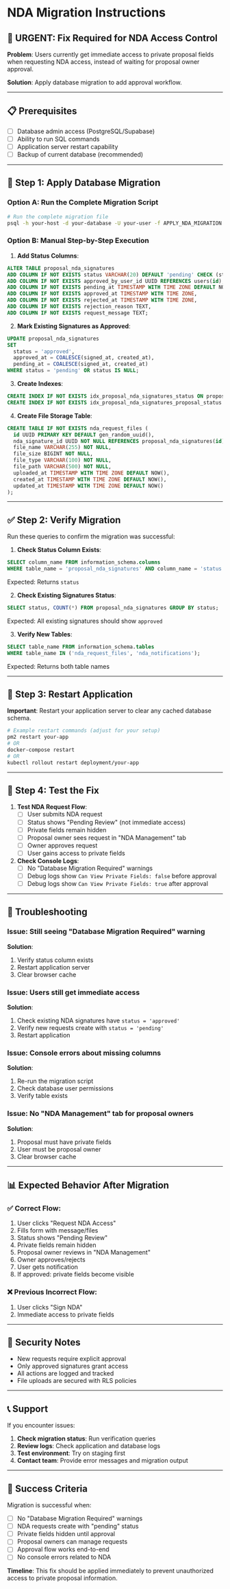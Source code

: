 # NDA Migration Instructions

## 🚨 URGENT: Fix Required for NDA Access Control

**Problem**: Users currently get immediate access to private proposal fields when requesting NDA access, instead of waiting for proposal owner approval.

**Solution**: Apply database migration to add approval workflow.

---

## 📋 Prerequisites

- [ ] Database admin access (PostgreSQL/Supabase)
- [ ] Ability to run SQL commands
- [ ] Application server restart capability
- [ ] Backup of current database (recommended)

---

## 🔧 Step 1: Apply Database Migration

### Option A: Run the Complete Migration Script

```bash
# Run the complete migration file
psql -h your-host -d your-database -U your-user -f APPLY_NDA_MIGRATION.sql
```

### Option B: Manual Step-by-Step Execution

1. **Add Status Columns**:
```sql
ALTER TABLE proposal_nda_signatures 
ADD COLUMN IF NOT EXISTS status VARCHAR(20) DEFAULT 'pending' CHECK (status IN ('pending', 'approved', 'rejected')),
ADD COLUMN IF NOT EXISTS approved_by_user_id UUID REFERENCES users(id),
ADD COLUMN IF NOT EXISTS pending_at TIMESTAMP WITH TIME ZONE DEFAULT NOW(),
ADD COLUMN IF NOT EXISTS approved_at TIMESTAMP WITH TIME ZONE,
ADD COLUMN IF NOT EXISTS rejected_at TIMESTAMP WITH TIME ZONE,
ADD COLUMN IF NOT EXISTS rejection_reason TEXT,
ADD COLUMN IF NOT EXISTS request_message TEXT;
```

2. **Mark Existing Signatures as Approved**:
```sql
UPDATE proposal_nda_signatures 
SET 
  status = 'approved',
  approved_at = COALESCE(signed_at, created_at),
  pending_at = COALESCE(signed_at, created_at)
WHERE status = 'pending' OR status IS NULL;
```

3. **Create Indexes**:
```sql
CREATE INDEX IF NOT EXISTS idx_proposal_nda_signatures_status ON proposal_nda_signatures(status);
CREATE INDEX IF NOT EXISTS idx_proposal_nda_signatures_proposal_status ON proposal_nda_signatures(proposal_id, status);
```

4. **Create File Storage Table**:
```sql
CREATE TABLE IF NOT EXISTS nda_request_files (
  id UUID PRIMARY KEY DEFAULT gen_random_uuid(),
  nda_signature_id UUID NOT NULL REFERENCES proposal_nda_signatures(id) ON DELETE CASCADE,
  file_name VARCHAR(255) NOT NULL,
  file_size BIGINT NOT NULL,
  file_type VARCHAR(100) NOT NULL,
  file_path VARCHAR(500) NOT NULL,
  uploaded_at TIMESTAMP WITH TIME ZONE DEFAULT NOW(),
  created_at TIMESTAMP WITH TIME ZONE DEFAULT NOW(),
  updated_at TIMESTAMP WITH TIME ZONE DEFAULT NOW()
);
```

---

## ✅ Step 2: Verify Migration

Run these queries to confirm the migration was successful:

1. **Check Status Column Exists**:
```sql
SELECT column_name FROM information_schema.columns 
WHERE table_name = 'proposal_nda_signatures' AND column_name = 'status';
```
Expected: Returns `status`

2. **Check Existing Signatures Status**:
```sql
SELECT status, COUNT(*) FROM proposal_nda_signatures GROUP BY status;
```
Expected: All existing signatures should show `approved`

3. **Verify New Tables**:
```sql
SELECT table_name FROM information_schema.tables 
WHERE table_name IN ('nda_request_files', 'nda_notifications');
```
Expected: Returns both table names

---

## 🔄 Step 3: Restart Application

**Important**: Restart your application server to clear any cached database schema.

```bash
# Example restart commands (adjust for your setup)
pm2 restart your-app
# OR
docker-compose restart
# OR
kubectl rollout restart deployment/your-app
```

---

## 🧪 Step 4: Test the Fix

1. **Test NDA Request Flow**:
   - [ ] User submits NDA request
   - [ ] Status shows "Pending Review" (not immediate access)
   - [ ] Private fields remain hidden
   - [ ] Proposal owner sees request in "NDA Management" tab
   - [ ] Owner approves request
   - [ ] User gains access to private fields

2. **Check Console Logs**:
   - [ ] No "Database Migration Required" warnings
   - [ ] Debug logs show `Can View Private Fields: false` before approval
   - [ ] Debug logs show `Can View Private Fields: true` after approval

---

## 🚨 Troubleshooting

### Issue: Still seeing "Database Migration Required" warning
**Solution**: 
1. Verify status column exists
2. Restart application server
3. Clear browser cache

### Issue: Users still get immediate access
**Solution**:
1. Check existing NDA signatures have `status = 'approved'`
2. Verify new requests create with `status = 'pending'`
3. Restart application

### Issue: Console errors about missing columns
**Solution**:
1. Re-run the migration script
2. Check database user permissions
3. Verify table exists

### Issue: No "NDA Management" tab for proposal owners
**Solution**:
1. Proposal must have private fields
2. User must be proposal owner
3. Clear browser cache

---

## 📊 Expected Behavior After Migration

### ✅ Correct Flow:
1. User clicks "Request NDA Access"
2. Fills form with message/files
3. Status shows "Pending Review"
4. Private fields remain hidden
5. Proposal owner reviews in "NDA Management"
6. Owner approves/rejects
7. User gets notification
8. If approved: private fields become visible

### ❌ Previous Incorrect Flow:
1. User clicks "Sign NDA"
2. Immediate access to private fields

---

## 🔐 Security Notes

- New requests require explicit approval
- Only approved signatures grant access
- All actions are logged and tracked
- File uploads are secured with RLS policies

---

## 📞 Support

If you encounter issues:

1. **Check migration status**: Run verification queries
2. **Review logs**: Check application and database logs
3. **Test environment**: Try on staging first
4. **Contact team**: Provide error messages and migration output

---

## 🎯 Success Criteria

Migration is successful when:
- [ ] No "Database Migration Required" warnings
- [ ] NDA requests create with "pending" status
- [ ] Private fields hidden until approval
- [ ] Proposal owners can manage requests
- [ ] Approval flow works end-to-end
- [ ] No console errors related to NDA

**Timeline**: This fix should be applied immediately to prevent unauthorized access to private proposal information.